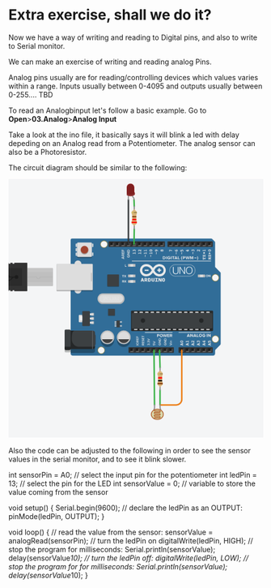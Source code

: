 # Extra exercise, shall we do it?

Now we have a way of writing and reading to Digital pins, and also to write to Serial monitor.

We can make an exercise of writing and reading analog Pins.

Analog pins usually are for reading/controlling devices which values varies within a range. Inputs usually between 0-4095 and outputs usually between 0-255.... TBD

To read an Analogbinput let's follow a basic example. Go to **Open**>**03.Analog**>**Analog Input**

Take a look at the ino file, it basically says it will blink a led with delay depeding on an Analog read from a Potentiometer. The analog sensor can also be a Photoresistor.

The circuit diagram should be similar to the following:

![Circuit diagram](https://raw.githubusercontent.com/felixbanguera/iot-medellin-nodemcu-blynk-1/step_6/assets/images/circuit_diagram.png)

Also the code can be adjusted to the following in order to see the sensor values in the serial monitor, and to see it blink slower.


int sensorPin = A0;    // select the input pin for the potentiometer
int ledPin = 13;      // select the pin for the LED
int sensorValue = 0;  // variable to store the value coming from the sensor

void setup() {
  Serial.begin(9600);
  // declare the ledPin as an OUTPUT:
  pinMode(ledPin, OUTPUT);
}

void loop() {
  // read the value from the sensor:
  sensorValue = analogRead(sensorPin);
  // turn the ledPin on
  digitalWrite(ledPin, HIGH);
  // stop the program for <sensorValue> milliseconds:
  Serial.println(sensorValue);
  delay(sensorValue*10);
  // turn the ledPin off:
  digitalWrite(ledPin, LOW);
  // stop the program for for <sensorValue> milliseconds:
  Serial.println(sensorValue);
  delay(sensorValue*10);
}

